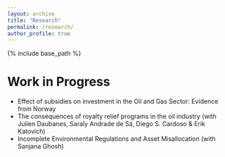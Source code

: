 ```yaml
---
layout: archive
title: "Research"
permalink: /research/
author_profile: true
---
```


{% include base_path %}

Work in Progress
======
- Effect of subsidies on investment in the Oil and Gas Sector: Evidence from Norway
- The consequences of royalty relief programs in the oil industry (with Julien Daubanes, Saraly Andrade de Sá, Diego S. Cardoso & Erik Katovich)
- Incomplete Environmental Regulations and Asset Misallocation (with Sanjana Ghosh)
